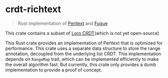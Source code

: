 # crdt-richtext

> Rust implementation of [Peritext](https://www.inkandswitch.com/peritext/) and
> [Fugue](https://arxiv.org/abs/2305.00583)

This crate contains a subset of [Loro CRDT](https://loro.dev/)(which is not yet
open-source)

This Rust crate provides an implementation of Peritext that is optimized for
performance. This crate uses a separate data structure to store the range
annotation, decoupled from the underlying list CRDT. This implementation depends
on `RangeMap` trait, which can be implemented efficiently to make the overall
algorithm fast. But currently, this crate only provides a dumb implementation to
provide a proof of concept.
